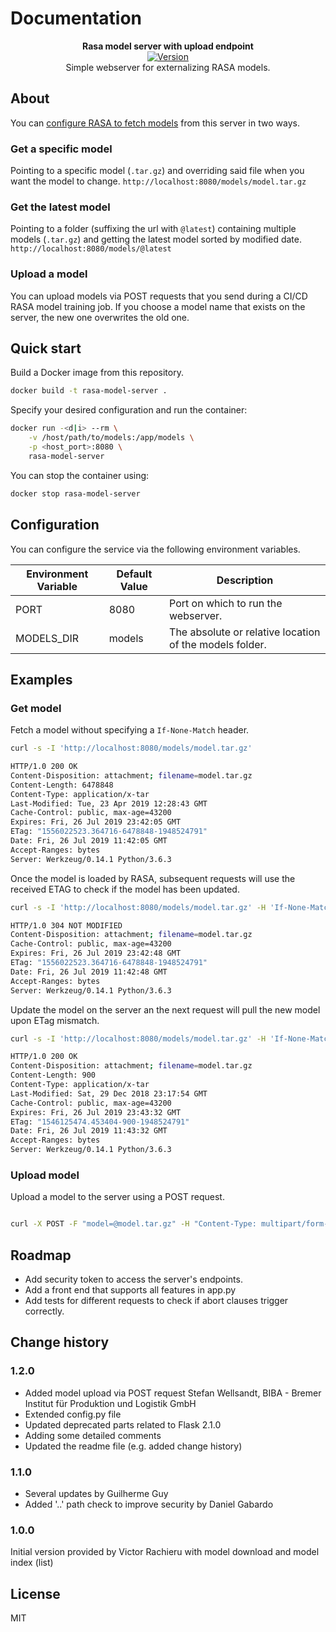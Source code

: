 # Documentation

<p align="center">
    <b>Rasa model server with upload endpoint</b>
    <br/>
    <a href="https://github.com/BIBA-GmbH/rasa-model-server">
        <img src="https://img.shields.io/badge/version-1.2.0-brightgreen.svg?style=flat-square" alt="Version">
    </a>
    <br/>
    Simple webserver for externalizing RASA models.
</p>

## About

You can [configure RASA to fetch models](https://rasa.com/docs/rasa/user-guide/running-the-server/#fetching-models-from-a-server) from this server in two ways.

### Get a specific model

Pointing to a specific model (`.tar.gz`) and overriding said file when you want the model to change.
`http://localhost:8080/models/model.tar.gz`  

### Get the latest model

Pointing to a folder (suffixing the url with `@latest`) containing multiple models (`.tar.gz`) and getting the latest model sorted by modified date.
`http://localhost:8080/models/@latest`

### Upload a model

You can upload models via POST requests that you send during a CI/CD RASA model training job.
If you choose a model name that exists on the server, the new one overwrites the old one.

## Quick start

Build a Docker image from this repository.

```bash
docker build -t rasa-model-server .
```

Specify your desired configuration and run the container:

```bash
docker run -<d|i> --rm \
    -v /host/path/to/models:/app/models \
    -p <host_port>:8080 \
    rasa-model-server
```

You can stop the container using:

```bash
docker stop rasa-model-server
```

## Configuration

You can configure the service via the following environment variables.

| Environment Variable  | Default Value | Description                                             |
| --------------------- | ------------- | ------------------------------------------------------- |
| PORT                  | 8080          | Port on which to run the webserver.                     |
| MODELS_DIR            | models        | The absolute or relative location of the models folder. |

## Examples

### Get model

Fetch a model without specifying a `If-None-Match` header.

``` Bash
curl -s -I 'http://localhost:8080/models/model.tar.gz'

HTTP/1.0 200 OK
Content-Disposition: attachment; filename=model.tar.gz
Content-Length: 6478848
Content-Type: application/x-tar
Last-Modified: Tue, 23 Apr 2019 12:28:43 GMT
Cache-Control: public, max-age=43200
Expires: Fri, 26 Jul 2019 23:42:05 GMT
ETag: "1556022523.364716-6478848-1948524791"
Date: Fri, 26 Jul 2019 11:42:05 GMT
Accept-Ranges: bytes
Server: Werkzeug/0.14.1 Python/3.6.3
```

Once the model is loaded by RASA, subsequent requests will use the received ETAG to check if the model has been updated.

``` Bash
curl -s -I 'http://localhost:8080/models/model.tar.gz' -H 'If-None-Match: 1556022523.364716-6478848-1948524791'

HTTP/1.0 304 NOT MODIFIED
Content-Disposition: attachment; filename=model.tar.gz
Cache-Control: public, max-age=43200
Expires: Fri, 26 Jul 2019 23:42:48 GMT
ETag: "1556022523.364716-6478848-1948524791"
Date: Fri, 26 Jul 2019 11:42:48 GMT
Accept-Ranges: bytes
Server: Werkzeug/0.14.1 Python/3.6.3
```

Update the model on the server an the next request will pull the new model upon ETag mismatch.

``` Bash
curl -s -I 'http://localhost:8080/models/model.tar.gz' -H 'If-None-Match: 1556022523.364716-6478848-1948524791'

HTTP/1.0 200 OK
Content-Disposition: attachment; filename=model.tar.gz
Content-Length: 900
Content-Type: application/x-tar
Last-Modified: Sat, 29 Dec 2018 23:17:54 GMT
Cache-Control: public, max-age=43200
Expires: Fri, 26 Jul 2019 23:43:32 GMT
ETag: "1546125474.453404-900-1948524791"
Date: Fri, 26 Jul 2019 11:43:32 GMT
Accept-Ranges: bytes
Server: Werkzeug/0.14.1 Python/3.6.3
```

### Upload model

Upload a model to the server using a POST request.

``` Bash

curl -X POST -F "model=@model.tar.gz" -H "Content-Type: multipart/form-data" "http://localhost:8080/models/model.tar.gz"

```

## Roadmap

* Add security token to access the server's endpoints.
* Add a front end that supports all features in app.py
* Add tests for different requests to check if abort clauses trigger correctly.

## Change history

### 1.2.0

* Added model upload via POST request Stefan Wellsandt, BIBA - Bremer Institut für Produktion und Logistik GmbH
* Extended config.py file
* Updated deprecated parts related to Flask 2.1.0
* Adding some detailed comments
* Updated the readme file (e.g. added change history)

### 1.1.0

* Several updates by Guilherme Guy
* Added '..' path check to improve security by Daniel Gabardo

### 1.0.0

Initial version provided by Victor Rachieru with model download and model index (list)

## License

MIT
